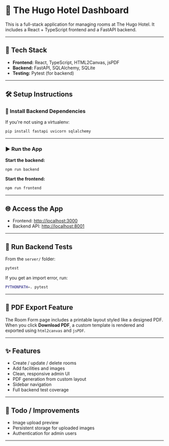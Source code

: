 # 🏨 The Hugo Hotel Dashboard

This is a full-stack application for managing rooms at The Hugo Hotel. It includes a React + TypeScript frontend and a FastAPI backend.

---

## 🚀 Tech Stack

- **Frontend:** React, TypeScript, HTML2Canvas, jsPDF
- **Backend:** FastAPI, SQLAlchemy, SQLite
- **Testing:** Pytest (for backend)

---

## 🛠 Setup Instructions

### 🔧 Install Backend Dependencies

If you're not using a virtualenv:

```bash
pip install fastapi uvicorn sqlalchemy
```

---

### ▶️ Run the App

**Start the backend:**

```bash
npm run backend
```

**Start the frontend:**

```bash
npm run frontend
```

---

## 🌐 Access the App

- Frontend: [http://localhost:3000](http://localhost:3000)
- Backend API: [http://localhost:8001](http://localhost:8001)

---

## 🧪 Run Backend Tests

From the `server/` folder:

```bash
pytest
```

If you get an import error, run:

```bash
PYTHONPATH=. pytest
```

---

## 📄 PDF Export Feature

The Room Form page includes a printable layout styled like a designed PDF.  
When you click **Download PDF**, a custom template is rendered and exported using `html2canvas` and `jsPDF`.

---

## ✨ Features

- Create / update / delete rooms
- Add facilities and images
- Clean, responsive admin UI
- PDF generation from custom layout
- Sidebar navigation
- Full backend test coverage

---

## 🧼 Todo / Improvements

- Image upload preview
- Persistent storage for uploaded images
- Authentication for admin users

---
